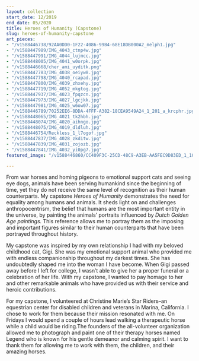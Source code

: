 ```yaml
---
layout: collection
start_date: 12/2019
end_date: 05/2020
title: Heroes of Humanity (Capstone)
slug: heroes-of-humanity-capstone
art_pieces:
- "/v1588446738/92AA0DD0-1F22-4086-99B4-68E18DB000A2_melph1.jpg"
- "/v1588447989/IMG_4043_ctnp4w.jpg"
- "/v1588447991/IMG_4044_lujmcc.jpg"
- "/v1588448005/IMG_4041_w0orpk.jpg"
- "/v1588446668/cher_ami_uyditk.png"
- "/v1588447783/IMG_4038_oeiyw8.jpg"
- "/v1588447798/IMG_4040_rcapad.jpg"
- "/v1588447800/IMG_4039_zhxehy.jpg"
- "/v1588447719/IMG_4052_mkgtog.jpg"
- "/v1588447937/IMG_4023_fpqzcn.jpg"
- "/v1588447973/IMG_4027_lgcjkk.jpg"
- "/v1588447981/IMG_4025_w6ow07.jpg"
- "/v1588446789/70252EE6-8DDA-4FFF-A382-18CEA9549A24_1_201_a_krcphr.jpg"
- "/v1588448065/IMG_4021_tk2hbh.jpg"
- "/v1588448074/IMG_4020_aihngo.jpg"
- "/v1588448075/IMG_4019_dldluh.jpg"
- "/v1588446754/Reckless_1_l7ogof.jpg"
- "/v1588447837/IMG_4028_zkditw.jpg"
- "/v1588447839/IMG_4031_zojozb.jpg"
- "/v1588447841/IMG_4032_yi0pg7.jpg"
featured_image: "/v1588446860/CC409F3C-25CD-48C9-A3EB-AA5FEC9D83ED_1_100_o_aiodfj.jpg"

---
```

From war horses and homing pigeons to emotional support cats and seeing eye dogs, animals have been serving humankind since the beginning of time, yet they do not receive the same level of recognition as their human counterparts. My capstone ​_Heroes of Humanity_​ demonstrates the need for equality among humans and animals. It sheds light on and challenges anthropocentrism, the belief that humans are the most important entity in the universe, by painting the animals’ portraits influenced by ​_Dutch Golden Age paintings._​ This reference allows me to portray them as the imposing and important figures similar to their human counterparts that have been portrayed throughout history.

My capstone was inspired by my own relationship I had with my beloved childhood cat, Gigi. She was my emotional support animal who provided me with endless companionship throughout my darkest times. She has undoubtedly shaped me into the woman I have become. When Gigi passed away before I left for college, I wasn’t able to give her a proper funeral or a celebration of her life. With my capstone, I wanted to pay homage to her and other remarkable animals who have provided us with their service and heroic contributions.

For my capstone, I volunteered at Christine Marie’s Star Riders–an equestrian center for disabled children and veterans in Marina, California. I chose to work for them because their mission resonated with me. On Fridays I would spend a couple of hours lead walking a therapeutic horse while a child would be riding.The founders of the all-volunteer organization allowed me to photograph and paint one of their therapy horses named Legend who is known for his gentle demeanor and calming spirit. I want to thank them for allowing me to work with them, the children, and their amazing horses.